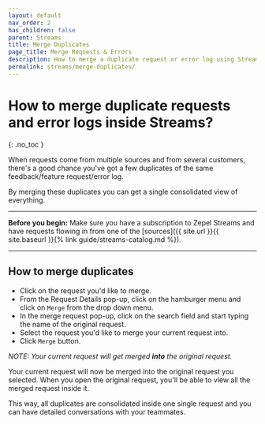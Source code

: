 ```yaml
---
layout: default
nav_order: 2
has_children: false
parent: Streams
title: Merge Duplicates
page_title: Merge Requests & Errors
description: How to merge a duplicate request or error log using Streams in Zepel
permalink: streams/merge-duplicates/
---
```


# How to merge duplicate requests and error logs inside Streams?
{: .no_toc }

When requests come from multiple sources and from several customers, there's a good chance you've got a few duplicates of the same feedback/feature request/error log.

By merging these duplicates you can get a single consolidated view of everything.

---

__Before you begin:__ Make sure you have a subscription to Zepel Streams and have requests flowing in from one of the [sources]({{ site.url }}{{ site.baseurl }}{% link guide/streams-catalog.md %}).

---

## How to merge duplicates

- Click on the request you'd like to merge.
- From the Request Details pop-up, click on the hamburger menu and click on `Merge` from the drop down menu.
- In the merge request pop-up, click on the search field and start typing the name of the original request. 
- Select the request you'd like to merge your current request into.
- Click `Merge` button.

*NOTE: Your current request will get merged **into** the original request.*

Your current request will now be merged into the original request you selected. When you open the original request, you'll be able to view all the merged request inside it. 

This way, all duplicates are consolidated inside one single request and you can have detailed conversations with your teammates.